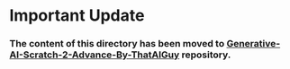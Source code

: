 # Important Update

### **The content of this directory has been moved to [Generative-AI-Scratch-2-Advance-By-ThatAIGuy](https://github.com/bansalkanav/Generative-AI-Scratch-2-Advance-By-ThatAIGuy) repository.**